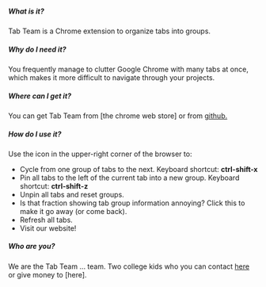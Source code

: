 <h5>What is it?</h5>
Tab Team is a Chrome extension to organize tabs into groups.

<h5>Why do I need it?</h5>
You frequently manage to clutter Google Chrome with many tabs at once, which makes it more difficult to navigate through your projects.
 
<h5>Where can I get it?</h5>
You can get Tab Team from [the chrome web store] or from <a href="http://github.com/blackstache/tab_team">github.</a>

<h5>How do I use it?</h5>
Use the icon in the upper-right corner of the browser to:
<ul>
<li>Cycle from one group of tabs to the next. Keyboard shortcut: <b>ctrl-shift-x</b></li>

<li>Pin all tabs to the left of the current tab into a new group. Keyboard shortcut: <b>ctrl-shift-z</b></li>

<li>Unpin all tabs and reset groups.</li>

<li>Is that fraction showing tab group information annoying? Click this to make it go away (or come back).</li>

<li>Refresh all tabs.</li>

<li>Visit our website!</li>
</ul>

<h5>Who are you?</h5>
We are the Tab Team ... team. Two college kids who you can contact <a href="mailto:tabteamext@gmail.com">here</a> or give money to [here].